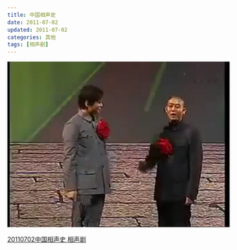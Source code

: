 ```yaml
---
title: 中国相声史
date: 2011-07-02
updated: 2011-07-02
categories: 其他
tags: [相声剧]
---
```


![](https://raw.githubusercontent.com/rhenginium/image/main/Screensli_edit_3.jpg)

[20110702中国相声史 相声剧](https://b23.tv/BV1mb41157wD)